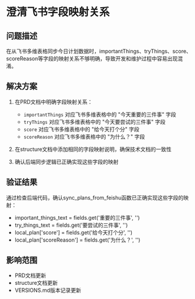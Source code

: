 # 澄清飞书字段映射关系

## 问题描述
在从飞书多维表格同步今日计划数据时，importantThings、tryThings、score、scoreReason等字段的映射关系不够明确，导致开发和维护过程中容易出现混淆。

## 解决方案
1. 在PRD文档中明确字段映射关系：
   - `importantThings` 对应飞书多维表格中的 "今天重要的三件事" 字段
   - `tryThings` 对应飞书多维表格中的 "今天要尝试的三件事" 字段
   - `score` 对应飞书多维表格中的 "给今天打个分" 字段
   - `scoreReason` 对应飞书多维表格中的 "为什么？" 字段

2. 在structure文档中添加相同的字段映射说明，确保技术文档的一致性

3. 确认后端同步逻辑已正确实现这些字段的映射

## 验证结果
通过检查后端代码，确认sync_plans_from_feishu函数已正确实现这些字段的映射：
- important_things_text = fields.get('重要的三件事', '')
- try_things_text = fields.get('要尝试的三件事', '')
- local_plan['score'] = fields.get('给今天打个分', '')
- local_plan['scoreReason'] = fields.get('为什么？', '')

## 影响范围
- PRD文档更新
- structure文档更新
- VERSIONS.md版本记录更新